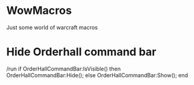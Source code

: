 # WowMacros
Just some world of warcraft macros

# Hide Orderhall command bar
/run if OrderHallCommandBar:IsVisible() 
then OrderHallCommandBar:Hide(); 
else OrderHallCommandBar:Show(); end 
